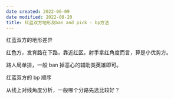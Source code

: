 ```yaml
---
date created: 2022-06-09
date modified: 2022-08-20
title: 红蓝双方地形及ban and pick - bp方法
---
```


红蓝双方的地形差异

红色方，发育路在下路，靠近红区。射手拿红角度而言，算是小优势方。

路人局单排，一般 ban 掉恶心的辅助类英雄即可。

红蓝双方的 bp 顺序

从线上对线角度分析，一般哪个分路先选比较好？
